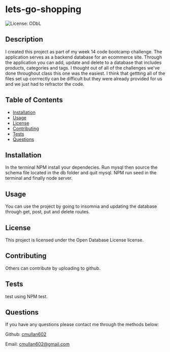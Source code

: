 # lets-go-shopping   
   ![License: ODbL](https://img.shields.io/badge/License-ODbL-brightgreen.svg)
## Description

I created this project as part of my week 14 code bootcamp challenge. The application serves as a backend database for an ecommerce site. Through the application you can add, update and delete to a database that includes products, categories and tags. I thought out of all of the challenges we've done throughout class this one was the easiest. I think that gettting all of the files set up corrrectly can be difficult but they were already provided for us and we just had to refractor the code. 

## Table of Contents 

* [Installation](#installation)
* [Usage](#usage)
* [License](#license)
* [Contributing](#contributing)
* [Tests](#tests)
* [Questions](#questions)

## Installation

In the terminal NPM install your dependecies. Run mysql then source the schema file located in the db folder and quit mysql. NPM run seed in the terminal and finally node server. 

## Usage

You can use the project by going to insomnia and updating the database through get, post, put and delete routes. 

## License
This project is licensed under the Open Database License license.

## Contributing

Others can contribute by uploading to github.

## Tests

test using NPM test. 

## Questions

If you have any questions please contact me through the methods below:

  Github: [cmullan602](https://github.com/cmullan602)

  Email: [cmullan602@gmail.com](mailto:cmullan602@gmail.com)

